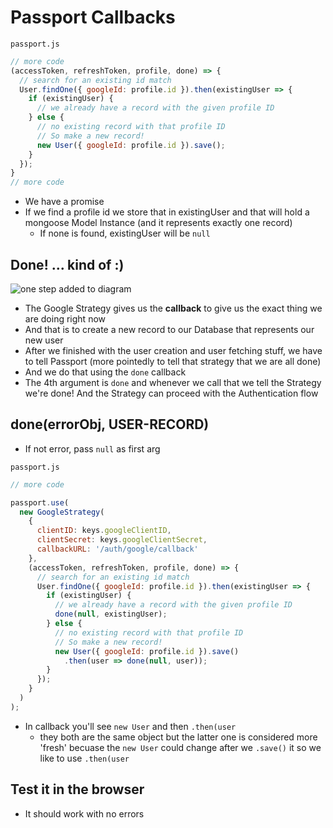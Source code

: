 # Passport Callbacks
`passport.js`

```js
// more code
(accessToken, refreshToken, profile, done) => {
  // search for an existing id match
  User.findOne({ googleId: profile.id }).then(existingUser => {
    if (existingUser) {
      // we already have a record with the given profile ID
    } else {
      // no existing record with that profile ID
      // So make a new record!
      new User({ googleId: profile.id }).save();
    }
  });
}
// more code
```

* We have a promise
* If we find a profile id we store that in existingUser and that will hold a mongoose Model Instance (and it represents exactly one record)
    - If none is found, existingUser will be `null`

## Done! ... kind of :)
![one step added to diagram](https://i.imgur.com/TdsognG.png)

* The Google Strategy gives us the **callback** to give us the exact thing we are doing right now
* And that is to create a new record to our Database that represents our new user
* After we finished with the user creation and user fetching stuff, we have to tell Passport (more pointedly to tell that strategy that we are all done)
* And we do that using the `done` callback
* The 4th argument is `done` and whenever we call that we tell the Strategy we're done! And the Strategy can proceed with the Authentication flow

## done(errorObj, USER-RECORD)
* If not error, pass `null` as first arg

`passport.js`

```js
// more code

passport.use(
  new GoogleStrategy(
    {
      clientID: keys.googleClientID,
      clientSecret: keys.googleClientSecret,
      callbackURL: '/auth/google/callback'
    },
    (accessToken, refreshToken, profile, done) => {
      // search for an existing id match
      User.findOne({ googleId: profile.id }).then(existingUser => {
        if (existingUser) {
          // we already have a record with the given profile ID
          done(null, existingUser);
        } else {
          // no existing record with that profile ID
          // So make a new record!
          new User({ googleId: profile.id }).save()
            .then(user => done(null, user));
        }
      });
    }
  )
);
```

* In callback you'll see `new User` and then `.then(user`
    - they both are the same object but the latter one is considered more 'fresh' becuase the `new User` could change after we `.save()` it so we like to use `.then(user`

## Test it in the browser
* It should work with no errors
